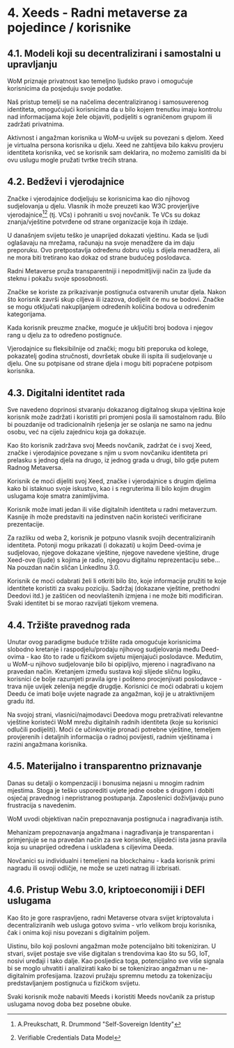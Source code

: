 # 4. Xeeds - Radni metaverse za pojedince / korisnike

## 4.1. Modeli koji su decentralizirani i samostalni u upravljanju

WoM priznaje privatnost kao temeljno ljudsko pravo i omogućuje korisnicima da posjeduju svoje podatke.

Naš pristup temelji se na načelima decentraliziranog i samosuverenog identiteta, omogućujući korisnicima da u bilo kojem trenutku imaju kontrolu nad informacijama koje žele objaviti, podijeliti s ograničenom grupom ili zadržati privatnima.

Aktivnost i angažman korisnika u WoM-u uvijek su povezani s djelom. Xeed je virtualna persona korisnika u djelu. Xeed ne zahtijeva bilo kakvu provjeru identiteta korisnika, već se korisnik sam deklarira, no možemo zamisliti da bi ovu uslugu mogle pružati tvrtke trećih strana.

## 4.2. Bedževi i vjerodajnice

Značke i vjerodajnice dodjeljuju se korisnicima kao dio njihovog sudjelovanja u djelu. Vlasnik ih može preuzeti kao W3C provjerljive vjerodajnice[^7][^8] (tj. VCs) i pohraniti u svoj novčanik. Te VCs su dokaz znanja/vještine potvrđene od strane organizacije koja ih izdaje.

U današnjem svijetu teško je unaprijed dokazati vještinu. Kada se ljudi oglašavaju na mrežama, računaju na svoje menadžere da im daju preporuku. Ovo pretpostavlja određenu dobru volju s dijela menadžera, ali ne mora biti tretirano kao dokaz od strane budućeg poslodavca.

Radni Metaverse pruža transparentniji i nepodmitljiviji način za ljude da steknu i pokažu svoje sposobnosti.

Značke se koriste za prikazivanje postignuća ostvarenih unutar djela. Nakon što korisnik završi skup ciljeva ili izazova, dodijelit će mu se bodovi. Značke se mogu otključati nakupljanjem određenih količina bodova u određenim kategorijama.

Kada korisnik preuzme značke, moguće je uključiti broj bodova i njegov rang u djelu za to određeno postignuće.

Vjerodajnice su fleksibilnije od znački; mogu biti preporuka od kolege, pokazatelj godina stručnosti, dovršetak obuke ili ispita ili sudjelovanje u djelu. One su potpisane od strane djela i mogu biti popraćene potpisom korisnika.

## 4.3. Digitalni identitet rada

Sve navedeno doprinosi stvaranju dokazanog digitalnog skupa vještina koje korisnik može zadržati i koristiti pri promjeni posla ili samostalnom radu. Bilo bi pouzdanije od tradicionalnih rješenja jer se oslanja ne samo na jednu osobu, već na cijelu zajednicu koja ga dokazuje.

Kao što korisnik zadržava svoj Meeds novčanik, zadržat će i svoj Xeed, značke i vjerodajnice povezane s njim u svom novčaniku identiteta pri prelasku s jednog djela na drugo, iz jednog grada u drugi, bilo gdje putem Radnog Metaversa.

Korisnik će moći dijeliti svoj Xeed, značke i vjerodajnice s drugim djelima kako bi istaknuo svoje iskustvo, kao i s regruterima ili bilo kojim drugim uslugama koje smatra zanimljivima.

Korisnik može imati jedan ili više digitalnih identiteta u radni metaverzum. Kasnije ih može predstaviti na jedinstven način koristeći verificirane prezentacije.

Za razliku od weba 2, korisnik je potpuno vlasnik svojih decentraliziranih identiteta. Potonji mogu prikazati (i dokazati) u kojim Deed-ovima je sudjelovao, njegove dokazane vještine, njegove navedene vještine, druge Xeed-ove (ljude) s kojima je radio, njegovu digitalnu reprezentaciju sebe... Na pouzdan način sličan LinkedInu 3.0.

Korisnik će moći odabrati želi li otkriti bilo što, koje informacije pružiti te koje identitete koristiti za svaku poziciju. Sadržaj (dokazane vještine, prethodni Deedovi itd.) je zaštićen od neovlaštenih izmjena i ne može biti modificiran. Svaki identitet bi se morao razvijati tijekom vremena.

## 4.4. Tržište pravednog rada

Unutar ovog paradigme buduće tržište rada omogućuje korisnicima slobodno kretanje i raspodjelu/prodaju njihovog sudjelovanja među Deed-ovima - kao što to rade u fizičkom svijetu mijenjajući poslodavce. Međutim, u WoM-u njihovo sudjelovanje bilo bi opipljivo, mjereno i nagrađivano na pravedan način. Kretanjem između sustava koji slijede sličnu logiku, korisnici će bolje razumjeti pravila igre i pošteno procjenjivati poslodavce - trava nije uvijek zelenija negdje drugdje. Korisnici će moći odabrati u kojem Deedu će imati bolje uvjete nagrade za angažman, koji je u atraktivnijem gradu itd.

Na svojoj strani, vlasnici/najmodavci Deedova mogu pretraživati relevantne vještine koristeći WoM mrežu digitalnih radnih identiteta (koje su korisnici odlučili podijeliti). Moći će učinkovitije pronaći potrebne vještine, temeljem provjerenih i detaljnih informacija o radnoj povijesti, radnim vještinama i razini angažmana korisnika.

## 4.5. Materijalno i transparentno priznavanje

Danas su detalji o kompenzaciji i bonusima nejasni u mnogim radnim mjestima. Stoga je teško usporediti uvjete jedne osobe s drugom i dobiti osjećaj pravednog i nepristranog postupanja. Zaposlenici doživljavaju puno frustracija s navedenim.

WoM uvodi objektivan način prepoznavanja postignuća i nagrađivanja istih.

Mehanizam prepoznavanja angažmana i nagrađivanja je transparentan i primjenjuje se na pravedan način za sve korisnike, slijedeći ista jasna pravila koja su unaprijed određena i usklađena s ciljevima Deeda.

Novčanici su individualni i temeljeni na blockchainu - kada korisnik primi nagradu ili osvoji odličje, ne može se uzeti natrag ili izbrisati.

## 4.6. Pristup Webu 3.0, kriptoeconomiji i DEFI uslugama

Kao što je gore raspravljeno, radni Metaverse otvara svijet kriptovaluta i decentraliziranih web usluga gotovo svima - vrlo velikom broju korisnika, čak i onima koji nisu povezani s digitalnim poljem.

Uistinu, bilo koji poslovni angažman može potencijalno biti tokeniziran. U stvari, svijet postaje sve više digitalan s trendovima kao što su 5G, IoT, nosivi uređaji i tako dalje. Kao posljedica toga, potencijalno sve više signala bi se moglo uhvatiti i analizirati kako bi se tokenizirao angažman u ne-digitalnim profesijama. Izazovi pružaju spremnu metodu za tokenizaciju predstavljanjem postignuća u fizičkom svijetu.

Svaki korisnik može nabaviti Meeds i koristiti Meeds novčanik za pristup uslugama novog doba bez posebne obuke.

[^7]: A.Preukschatt, R. Drummond "Self-Sovereign Identity"
[^8]: Verifiable Credentials Data Model
